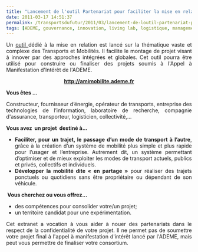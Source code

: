 ```yaml
---
title: "Lancement de l'outil Partenariat pour faciliter la mise en relation dans le domaine des Transports & Mobilités - AMI Mobilité"
date: 2011-03-17 14:51:37
permalink: /transportsdufutur/2011/03/lancement-de-loutil-partenariat-pour-faciliter-la-mise-en-relation-dans-le-domaine-des-transports-mo.html
tags: [ADEME, gouvernance, innovation, living lab, logistique, management de la mobilité, mode doux, multimodes, Service de mobilité]
---
```


<p style="text-align: justify">Un <a href="http://amimobilite.ademe.fr" target="_self">outil </a>dédié à la mise en relation est lancé sur la thématique vaste et complexe des Transports et Mobilités. Il facilite le montage de projet visant à innover par des approches intégrées et globales. Cet outil pourra être utilisé pour construire ou finaliser des projets soumis à l'Appel à Manifestation d'Intérêt de l'ADEME.</p> <p style="text-align: center"><strong><a href="http://amimobilite.ademe.fr" target="_self">http://amimobilite.ademe.fr</a></strong></p> <p style="text-align: justify"><strong>Vous êtes ...</strong></p> <p style="text-align: justify">Constructeur, fournisseur d’énergie, opérateur de transports, entreprise des technologies de l’information, laboratoire de recherche, compagnie d'assurance, transporteur, logisticien, collectivité,...</p> <p style="text-align: justify"><strong>Vous avez  un projet  destiné à... </strong></p>  <!--more-->   <ul style="text-align: justify"> <li><strong>Faciliter, pour un trajet, le passage d’un mode de transport à l’autre</strong>, grâce à la création d’un système de mobilité plus simple et plus rapide pour l’usager et l’entreprise. Autrement dit, un système permettant d’optimiser et de mieux exploiter les modes de transport actuels, publics et privés, collectifs et individuels. </li> <li><strong>Développer la mobilité dite « en partage »</strong> pour réaliser des trajets ponctuels ou quotidiens sans être propriétaire ou dépendant de son véhicule. </li> </ul> <p style="text-align: justify"><strong> Vous cherchez ou vous offrez...</strong></p> <ul style="text-align: justify"> <li>des compétences pour consolider votre/un projet;</li> <li>un territoire candidat pour une expérimentation. </li> </ul> <p style="text-align: justify">Cet extranet a vocation à vous aider à nouer des partenariats dans le respect de la confidentialité de votre projet. Il ne permet pas de soumettre votre projet final à l'appel à manifestation d'intérêt lancé par l'ADEME, mais peut vous permettre de finaliser votre consortium.</p>
